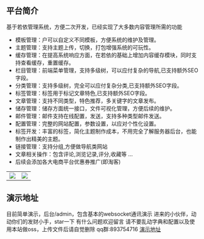 ## 平台简介
基于若依管理系统，方便二次开发，已经实现了大多数内容管理所需的功能
* 模板管理：户可以自定义不同模板，方便系统的维护及管理。
* 主题管理：支持主题上传，切换，打包增强系统的可玩性。
* 缓存管理：在提高系统响应方面，在若依的基础上增加内容缓存模块，同时支持查看缓存，重置缓存。
* 栏目管理：前端菜单管理，支持多级树，可以应付复杂的导航,已支持额外SEO字段。
* 分类管理：支持多级树，完全可以应付复杂分类,已支持额外SEO字段。
* 标签管理：标签用于标记文章特色,已支持额外SEO字段。
* 文章管理：支持不同类型，特色推荐，多关键字的文章发布。
* 储存管理：储存方面统一接口，文件可视化管理，方便后续的维护。
* 邮件管理：邮件支持在线配置，发送，支持多种类型邮件发送。
* 配置管理：完整的网站配置，参数设置，以应对个性化设置。
* 标签开发：丰富的标签，简化主题制作成本，不用完全了解服务器后台，也能制作出精美的主题。
* 链接管理：支持分组,方便做导航类网站
* 文章相关操作：包含评论,浏览记录,评分,收藏等 ...
* 后续会添加各大电商平台优惠券推广(即淘客)
<table>
    <tr>
        <td><img src="https://gitee.com/Getawy/zhige/raw/master/doc/pic/Snipaste_2021-04-03_14-25-19.png"/></td>
        <td><img src="https://gitee.com/Getawy/zhige/raw/master/doc/pic/Snipaste_2021-04-03_14-25-47.png"/></td>
    </tr>
                                      
</table>

## 演示地址
目前简单演示，后台/admin，包含基本的websocket通讯演示
进来的小伙伴，动动你们的发财小手，star一下
有什么问题欢迎留言
请不要乱动字典和配置以及使用本站做oss，上传文件后请自觉删除
qq群:893754716
[演示地址](https://www.pingpinduo.site)


